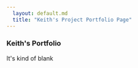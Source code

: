 ```yaml
---
  layout: default.md
  title: "Keith's Project Portfolio Page"
---
```


### Keith's Portfolio
It's kind of blank
